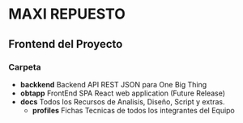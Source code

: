  
# MAXI REPUESTO
## Frontend del Proyecto
### Carpeta
 - **backkend** Backend API REST JSON para One Big Thing
 - **obtapp** FrontEnd SPA React web application (Future Release)
 - **docs** Todos los Recursos de Analisis, Diseño, Script y extras.
    - **profiles** Fichas Tecnicas de todos los integrantes del Equipo